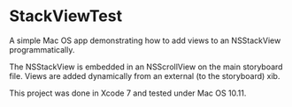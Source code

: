 # StackViewTest
A simple Mac OS app demonstrating how to add views to an NSStackView programmatically.


The NSStackView is embedded in an NSScrollView on the main storyboard file. Views are added dynamically from an external (to the storyboard) xib.

This project was done in Xcode 7 and tested under Mac OS 10.11.

